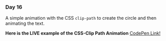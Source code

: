 
### Day 16

A simple animation with the CSS `clip-path` to create the circle and then animating the text.



**Here is the LIVE example of the CSS-Clip Path Animation**
[CodePen Link!](https://codepen.io/sanjaysanjel/pen/eYZqdLX)
